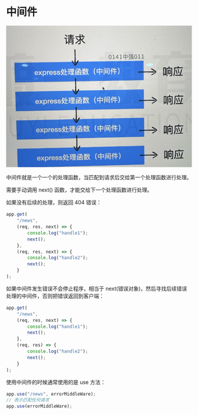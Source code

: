 # 中间件

![alt text](image.png)

中间件就是一个一个的处理函数，当匹配到请求后交给第一个处理函数进行处理。

需要手动调用 next() 函数，才能交给下一个处理函数进行处理。

如果没有后续的处理，则返回 404 错误：

```js
app.get(
    "/news",
    (req, res, next) => {
        console.log("handle1");
        next();
    },
    (req, res, next) => {
        console.log("handle2");
        next();
    }
);
```

如果中间件发生错误不会停止程序，相当于 next(错误对象)，然后寻找后续错误处理的中间件，否则把错误返回到客户端：

```js
app.get(
    "/news",
    (req, res, next) => {
        console.log("handle1");
        next();
    },
    (req, res) => {
        console.log("handle2");
        next();
    }
);
```

使用中间件的时候通常使用的是 use 方法：

```js
app.use("/news", errorMiddleWare);
// 表示匹配任何请求
app.use(errorMiddleWare);
```
